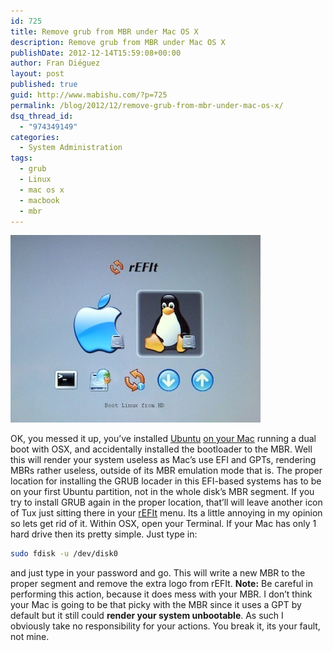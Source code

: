 ```yaml
---
id: 725
title: Remove grub from MBR under Mac OS X
description: Remove grub from MBR under Mac OS X
publishDate: 2012-12-14T15:59:08+00:00
author: Fran Diéguez
layout: post
published: true
guid: http://www.mabishu.com/?p=725
permalink: /blog/2012/12/remove-grub-from-mbr-under-mac-os-x/
dsq_thread_id:
  - "974349149"
categories:
  - System Administration
tags:
  - grub
  - Linux
  - mac os x
  - macbook
  - mbr
---
```

<div class="aligncenter">

![rEFIT](./rEFIT-dualboot.jpg)

</div>

OK, you messed it up, you’ve installed [Ubuntu](http://www.ubuntu.com/) [on your Mac](https://wiki.ubuntu.com/MactelSupportTeam/CommunityHelpPages) running a dual boot with OSX, and accidentally installed the bootloader to the MBR.  Well this will render your system useless as Mac’s use EFI and GPTs, rendering MBRs rather useless, outside of its MBR emulation mode that is. The proper location for installing the GRUB locader in this EFI-based systems has to be on your first Ubuntu partition, not in the whole disk’s MBR segment. If you try to install GRUB again in the proper location, that’ll will leave another icon of Tux just sitting there in your [rEFIt](http://refit.sourceforge.net/) menu.  Its a little annoying in my opinion so lets get rid of it. Within OSX, open your Terminal. If your Mac has only 1 hard drive then its pretty simple.  Just type in:

```bash
sudo fdisk -u /dev/disk0
```

and just type in your password and go.  This will write a new MBR to the proper segment and remove the extra logo from rEFIt. **Note:** Be careful in performing this action, because it does mess with your MBR. I don’t think your Mac is going to be that picky with the MBR since it uses a GPT by default but it still could **render your system unbootable**. As such I obviously take no responsibility for your actions. You break it, its your fault, not mine.
